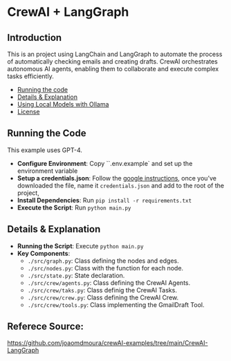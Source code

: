 # CrewAI + LangGraph

## Introduction
This is an project using LangChain and LangGraph to automate the process of automatically checking emails and creating drafts. CrewAI orchestrates autonomous AI agents, enabling them to collaborate and execute complex tasks efficiently.







- [Running the code](#running-the-code)
- [Details & Explanation](#details--explanation)
- [Using Local Models with Ollama](#using-local-models-with-ollama)
- [License](#license)



## Running the Code
This example uses GPT-4.

- **Configure Environment**: Copy ``.env.example` and set up the environment variable
- **Setup a credentials.json**: Follow the [google instructions](https://developers.google.com/gmail/api/quickstart/python#authorize_credentials_for_a_desktop_application), once you’ve downloaded the file, name it `credentials.json` and add to the root of the project,
- **Install Dependencies**: Run `pip install -r requirements.txt`
- **Execute the Script**: Run `python main.py`

## Details & Explanation
- **Running the Script**: Execute `python main.py`
- **Key Components**:
	- `./src/graph.py`: Class defining the nodes and edges.
	- `./src/nodes.py`: Class with the function for each node.
	- `./src/state.py`: State declaration.
	- `./src/crew/agents.py`: Class defining the CrewAI Agents.
	- `./src/crew/taks.py`: Class definig the CrewAI Tasks.
	- `./src/crew/crew.py`: Class defining the CrewAI Crew.
	- `./src/crew/tools.py`: Class implementing the GmailDraft Tool.

## Referece Source:
 https://github.com/joaomdmoura/crewAI-examples/tree/main/CrewAI-LangGraph
